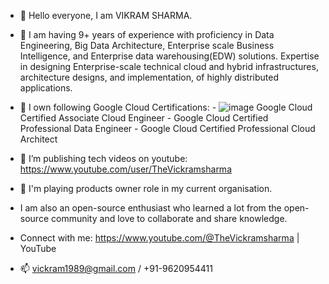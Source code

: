 - 👋 Hello everyone, I am VIKRAM SHARMA. 
- 👀 I am having 9+ years of experience with proficiency in Data Engineering, Big Data Architecture, Enterprise scale Business Intelligence, and Enterprise data warehousing(EDW) solutions.
Expertise in designing Enterprise-scale technical cloud and hybrid infrastructures, architecture designs, and implementation, of highly distributed applications.
- 🌱 I own following Google Cloud Certifications:
        -  ![image](https://user-images.githubusercontent.com/9397194/204471335-c6ed90f0-9bd0-4bf2-b421-bc07bfe48252.png)
Google Cloud Certified Associate Cloud Engineer
        -  Google Cloud Certified Professional Data Engineer
        -  Google Cloud Certified Professional Cloud Architect
- 💞️ I’m publishing tech videos on youtube: https://www.youtube.com/user/TheVickramsharma
- 🌱 I'm playing products owner role in my current organisation.
- I am also an open-source enthusiast who learned a lot from the open-source community and love to collaborate and share knowledge.
- Connect with me:
https://www.youtube.com/@TheVickramsharma | YouTube

- 📫 vickram1989@gmail.com / +91-9620954411

